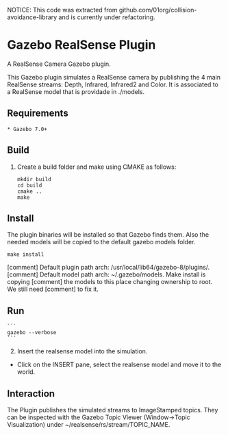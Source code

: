 NOTICE: This code was extracted from github.com/01org/collision-avoidance-library and
is currently under refactoring.

# Gazebo RealSense Plugin #

A RealSense Camera Gazebo plugin.

This Gazebo plugin simulates a RealSense camera by publishing the 4 main
RealSense streams: Depth, Infrared, Infrared2 and Color. It is associated to a
RealSense model that is providade in ./models.

## Requirements ##
    * Gazebo 7.0+

## Build ##

1. Create a build folder and make using CMAKE as follows:

    ```
    mkdir build
    cd build
    cmake ..
    make
    ```

## Install ##

The plugin binaries will be installed so that Gazebo finds them. Also the
needed models will be copied to the default gazebo models folder.

    make install

[comment] Default plugin path arch: /usr/local/lib64/gazebo-8/plugins/.
[comment] Default model path arch: ~/.gazebo/models. Make install is copying
[comment]   the models to this place changing ownership to root. We still need
[comment]   to fix it.

## Run ##

    ```
    gazebo --verbose
    ```

2. Insert the realsense model into the simulation.
 - Click on the INSERT pane, select the realsense model and move it to the world.

## Interaction ##

The Plugin publishes the simulated streams to ImageStamped topics. They can be inspected with the Gazebo Topic Viewer (Window->Topic Visualization) under ~/realsense/rs/stream/TOPIC_NAME.
